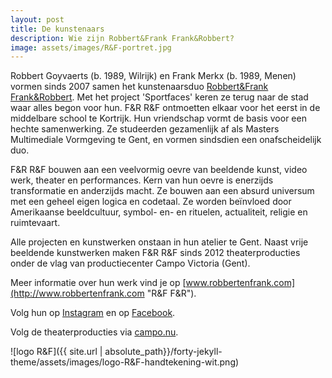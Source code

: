 ```yaml
---
layout: post
title: De kunstenaars
description: Wie zijn Robbert&Frank Frank&Robbert?
image: assets/images/R&F-portret.jpg
---
```


Robbert Goyvaerts (b. 1989, Wilrijk) en Frank Merkx (b. 1989, Menen) vormen sinds 2007 samen het kunstenaarsduo [Robbert&Frank Frank&Robbert](http://www.robbertenfrank.com "R&F F&R"). Met het project 'Sportfaces' keren ze terug naar de stad waar alles begon voor hun. F&R R&F ontmoetten elkaar voor het eerst in de middelbare school te Kortrijk. Hun vriendschap vormt de basis voor een hechte samenwerking. Ze studeerden gezamenlijk af als Masters Multimediale Vormgeving te Gent, en vormen sindsdien een onafscheidelijk duo.

F&R R&F bouwen aan een veelvormig oevre van beeldende kunst, video werk, theater en performances. Kern van hun oevre is enerzijds transformatie en anderzijds macht. Ze bouwen aan een absurd universum met een geheel eigen logica en codetaal. Ze worden beïnvloed door Amerikaanse beeldcultuur, symbol- en- en rituelen, actualiteit, religie en ruimtevaart.

Alle projecten en kunstwerken onstaan in hun atelier te Gent. Naast vrije beeldende kunstwerken maken F&R R&F sinds 2012 theaterproducties onder de vlag van productiecenter Campo Victoria (Gent). 

Meer informatie over hun werk vind je op [www.robbertenfrank.com](http://www.robbertenfrank.com "R&F F&R").

Volg hun op [Instagram](https://www.instagram.com/r_en_f "R&F F&R instagram") en op [Facebook](https://www.facebook.com/frankenrobbertrobbertenfrank "F&R R&F Facebook").

Volg de theaterproducties via [campo.nu](https://www.campo.nu/nl/artist/721/robbertfrank-frankrobbert "R&F F&R Theater").

![logo R&F]({{ site.url | absolute_path}}/forty-jekyll-theme/assets/images/logo-R&F-handtekening-wit.png)
